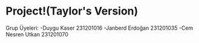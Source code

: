 # Project!(Taylor's Version)
Grup Üyeleri:
-Duygu Kaser 231201016
-Janberd Erdoğan 231201035
-Cem Nesren Utkan 231201070
